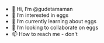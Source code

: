 - 👋 Hi, I’m @gudetamaman
- 👀 I’m interested in eggs
- 🌱 I’m currently learning about eggs
- 💞️ I’m looking to collaborate on eggs
- 📫 How to reach me - don't

<!---
gudetamaman/gudetamaman is a ✨ special ✨ repository because its `README.md` (this file) appears on your GitHub profile.
You can click the Preview link to take a look at your changes.
--->
